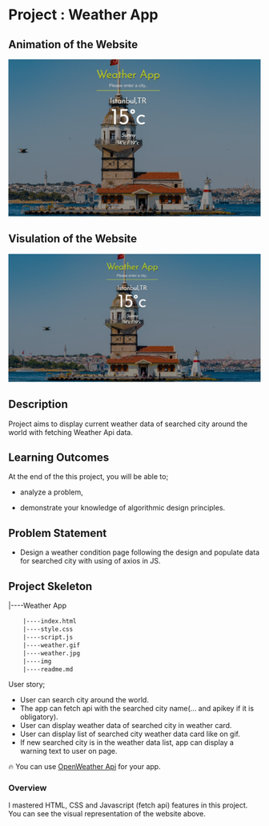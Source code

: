 # Project : Weather App

## Animation of the Website

![image](./weather.gif)

## Visulation of the Website

![image](./weather.jpg)

## Description

Project aims to display current weather data of searched city around the world with fetching Weather Api data.

## Learning Outcomes

At the end of the this project, you will be able to;

- analyze a problem,

- demonstrate your knowledge of algorithmic design principles.

## Problem Statement

- Design a weather condition page following the design and populate data for searched city with using of axios in JS.

## Project Skeleton

|----Weather App

        |----index.html
        |----style.css
        |----script.js
        |----weather.gif
        |----weather.jpg
        |----img
        |----readme.md

User story;

- User can search city around the world.
- The app can fetch api with the searched city name(... and apikey if it is obligatory).
- User can display weather data of searched city in weather card.
- User can display list of searched city weather data card like on gif.
- If new searched city is in the weather data list, app can display a warning text to user on page.

🔥 You can use [OpenWeather Api](https://openweathermap.org/) for your app.

### Overview

I mastered HTML, CSS and Javascript (fetch api) features in this project. You can see the visual representation of the website above.
